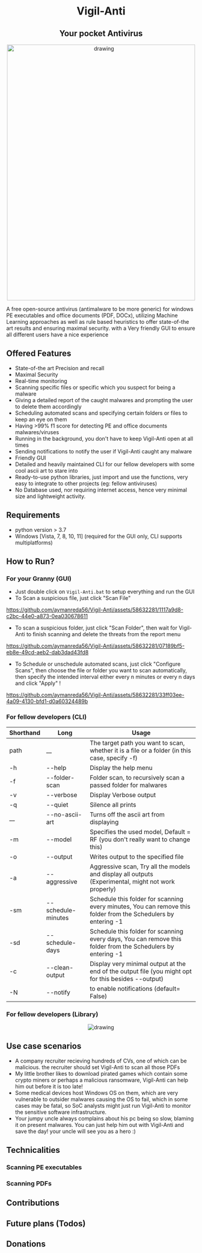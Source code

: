 <h1 align="center">Vigil-Anti</h1>
<h2 align="center">Your pocket Antivirus</h2>
<p align="center">
  <img src="https://github.com/aymanreda56/Vigil-Anti/assets/58632281/79a141c7-6e1f-4cf7-838f-9793abdbdb99" alt="drawing" width="500" height="679"/>
</p>


A free open-source antivirus (antimalware to be more generic) for windows PE executables and office documents (PDF, DOCx), utilizing Machine Learning approaches as well as rule based heuristics to offer state-of-the art results and ensuring maximal security.
with a Very friendly GUI to ensure all different users have a nice experience

## Offered Features
* State-of-the art Precision and recall
* Maximal Security
* Real-time monitoring
* Scanning specific files or specific which you suspect for being a malware
* Giving a detailed report of the caught malwares and prompting the user to delete them accordingly
* Scheduling automated scans and specifying certain folders or files to keep an eye on them
* Having >99% f1 score for detecting PE and office documents malwares/viruses
* Running in the background, you don't have to keep Vigil-Anti open at all times
* Sending notifications to notify the user if Vigil-Anti caught any malware
* Friendly GUI
* Detailed and heavily maintained CLI for our fellow developers with some cool ascii art to stare into
* Ready-to-use python libraries, just import and use the functions, very easy to integrate to other projects (eg: fellow antiviruses)
* No Database used, nor requiring internet access, hence very minimal size and lightweight activity.

## Requirements
* python version > 3.7
* Windows [Vista, 7, 8, 10, 11] (required for the GUI only, CLI supports multiplatforms)

## How to Run?
### For your Granny (GUI)
* Just double click on `Vigil-Anti.bat` to setup everything and run the GUI
* To Scan a suspicious file, just click "Scan File"
  
https://github.com/aymanreda56/Vigil-Anti/assets/58632281/1117a9d8-c2bc-44e0-a873-0ea030678611

* To scan a suspicious folder, just click "Scan Folder", then wait for Vigil-Anti to finish scanning and delete the threats from the report menu

https://github.com/aymanreda56/Vigil-Anti/assets/58632281/07189bf5-eb8e-49cd-aeb2-dab3dad43fd8

* To Schedule or unschedule automated scans, just click "Configure Scans", then choose the file or folder you want to scan automatically, then specify the intended interval either every n minutes or every n days and click "Apply" !
  


https://github.com/aymanreda56/Vigil-Anti/assets/58632281/33ff03ee-4a09-4130-bfd1-d0a60324489b



### For fellow developers (CLI)
| Shorthand  | Long  | Usage  |
|---|---|---|
| path  | __  | The target path you want to scan, whether it is a file or a folder (in this case, specify -f)  |
| -h  | --help  | Display the help menu  |
| -f  | --folder-scan  | Folder scan, to recursively scan a passed folder for malwares  |
| -v  | --verbose  | Display Verbose output  |
| -q  | --quiet  | Silence all prints  |
| __  | --no-ascii-art  | Turns off the ascii art from displaying  |
| -m  | --model  | Specifies the used model, Default = RF (you don't really want to change this)  |
| -o  | --output  | Writes output to the specified file  |
| -a  | --aggressive  | Aggressive scan, Try all the models and display all outputs (Experimental, might not work properly)  |
| -sm  | --schedule-minutes  | Schedule this folder for scanning every <n> minutes, You can remove this folder from the Schedulers by entering -1  |
| -sd  | --schedule-days  | Schedule this folder for scanning every <n> days, You can remove this folder from the Schedulers by entering -1  |
| -c  | --clean-output  | Display very minimal output at the end of the output file (you might opt for this besides --output)  |
| -N  | --notify  | to enable notifications (default= False)  |

### For fellow developers (Library)
<p align="center">
  <img src="https://github.com/aymanreda56/Vigil-Anti/assets/58632281/70db44eb-10d2-4732-8d41-cb9745a77068" alt="drawing"/>
</p>


## Use case scenarios
* A company recruiter recieving hundreds of CVs, one of which can be malicious. the recruiter should set Vigil-Anti to scan all those PDFs
* My little brother likes to download pirated games which contain some crypto miners or perhaps a malicious ransomware, Vigil-Anti can help him out before it is too late!
* Some medical devices host Windows OS on them, which are very vulnerable to outsider malwares causing the OS to fail, which in some cases may be fatal, so SoC analysts might just run Vigil-Anti to monitor the sensitive software infrastructure.
* Your jumpy uncle always complains about his pc being so slow, blaming it on present malwares. You can just help him out with Vigil-Anti and save the day! your uncle will see you as a hero :)

## Technicalities
### Scanning PE executables
### Scanning PDFs

## Contributions

## Future plans (Todos)

## Donations


